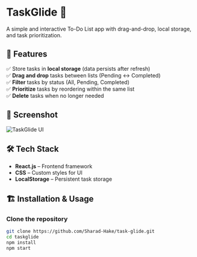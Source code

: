 # TaskGlide 📝  
A simple and interactive To-Do List app with drag-and-drop, local storage, and task prioritization.

## 🚀 Features  
✅ Store tasks in **local storage** (data persists after refresh)  
✅ **Drag and drop** tasks between lists (Pending ↔ Completed)  
✅ **Filter** tasks by status (All, Pending, Completed)  
✅ **Prioritize** tasks by reordering within the same list  
✅ **Delete** tasks when no longer needed  

## 📸 Screenshot  
![TaskGlide UI](https://github.com/Sharad-Hake/task-glide/blob/main/Screenshot%20from%202025-02-02%2023-17-43.png)  

## 🛠 Tech Stack  
- **React.js** – Frontend framework  
- **CSS** – Custom styles for UI  
- **LocalStorage** – Persistent task storage  

## 🏗 Installation & Usage  
### Clone the repository  
```bash
git clone https://github.com/Sharad-Hake/task-glide.git
cd taskglide
npm install
npm start
